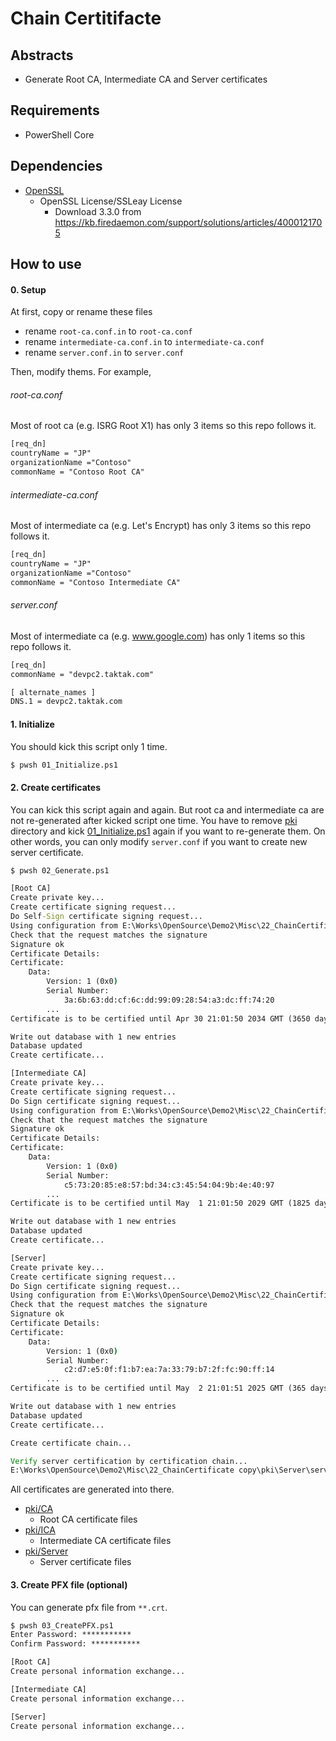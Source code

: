 # Chain Certitifacte

## Abstracts

* Generate Root CA, Intermediate CA and Server certificates

## Requirements

* PowerShell Core

## Dependencies

* [OpenSSL](https://github.com/openssl/openssl)
  * OpenSSL License/SSLeay License
    * Download 3.3.0 from https://kb.firedaemon.com/support/solutions/articles/4000121705

## How to use

#### 0. Setup

At first, copy or rename these files

* rename `root-ca.conf.in` to `root-ca.conf`
* rename `intermediate-ca.conf.in` to `intermediate-ca.conf`
* rename `server.conf.in` to `server.conf`

Then, modify thems.
For example, 

###### root-ca.conf

Most of root ca (e.g. ISRG Root X1) has only 3 items so this repo follows it.

````txt
[req_dn]
countryName = "JP"
organizationName ="Contoso"
commonName = "Contoso Root CA"
````

###### intermediate-ca.conf

Most of intermediate ca (e.g. Let's Encrypt) has only 3 items so this repo follows it.

````txt
[req_dn]
countryName = "JP"
organizationName ="Contoso"
commonName = "Contoso Intermediate CA"
````

###### server.conf

Most of intermediate ca (e.g. www.google.com) has only 1 items so this repo follows it.

````txt
[req_dn]
commonName = "devpc2.taktak.com"

[ alternate_names ]
DNS.1 = devpc2.taktak.com
````

#### 1. Initialize

You should kick this script only 1 time.

````bat
$ pwsh 01_Initialize.ps1
````

#### 2. Create certificates

You can kick this script again and again.
But root ca and intermediate ca are not re-generated after kicked script one time.
You have to remove [pki](./pki) directory and kick [01_Initialize.ps1](./01_Initialize.ps1) again if you want to re-generate them.
On other words, you can only modify `server.conf` if you want to create new server certificate.

````bat
$ pwsh 02_Generate.ps1

[Root CA]
Create private key...
Create certificate signing request...
Do Self-Sign certificate signing request...
Using configuration from E:\Works\OpenSource\Demo2\Misc\22_ChainCertificate copy\root-ca.conf
Check that the request matches the signature
Signature ok
Certificate Details:
Certificate:
    Data:
        Version: 1 (0x0)
        Serial Number:
            3a:6b:63:dd:cf:6c:dd:99:09:28:54:a3:dc:ff:74:20
        ...
Certificate is to be certified until Apr 30 21:01:50 2034 GMT (3650 days)

Write out database with 1 new entries
Database updated
Create certificate...

[Intermediate CA]
Create private key...
Create certificate signing request...
Do Sign certificate signing request...
Using configuration from E:\Works\OpenSource\Demo2\Misc\22_ChainCertificate copy\intermediate-ca.conf
Check that the request matches the signature
Signature ok
Certificate Details:
Certificate:
    Data:
        Version: 1 (0x0)
        Serial Number:
            c5:73:20:85:e8:57:bd:34:c3:45:54:04:9b:4e:40:97
        ...
Certificate is to be certified until May  1 21:01:50 2029 GMT (1825 days)

Write out database with 1 new entries
Database updated
Create certificate...

[Server]
Create private key...
Create certificate signing request...
Do Sign certificate signing request...
Using configuration from E:\Works\OpenSource\Demo2\Misc\22_ChainCertificate copy\server.conf
Check that the request matches the signature
Signature ok
Certificate Details:
Certificate:
    Data:
        Version: 1 (0x0)
        Serial Number:
            c2:d7:e5:0f:f1:b7:ea:7a:33:79:b7:2f:fc:90:ff:14
        ...
Certificate is to be certified until May  2 21:01:51 2025 GMT (365 days)

Write out database with 1 new entries
Database updated
Create certificate...

Create certificate chain...

Verify server certification by certification chain...
E:\Works\OpenSource\Demo2\Misc\22_ChainCertificate copy\pki\Server\server.crt: OK
````

All certificates are generated into there.

* [pki/CA](./pki/CA)
  * Root CA certificate files
* [pki/ICA](./pki/ICA)
  * Intermediate CA certificate files
* [pki/Server](./pki/Server)
  * Server certificate files

#### 3. Create PFX file (optional)

You can generate pfx file from `**.crt`.

````bat
$ pwsh 03_CreatePFX.ps1
Enter Password: ***********
Confirm Password: ***********

[Root CA]
Create personal information exchange...

[Intermediate CA]
Create personal information exchange...

[Server]
Create personal information exchange...
````